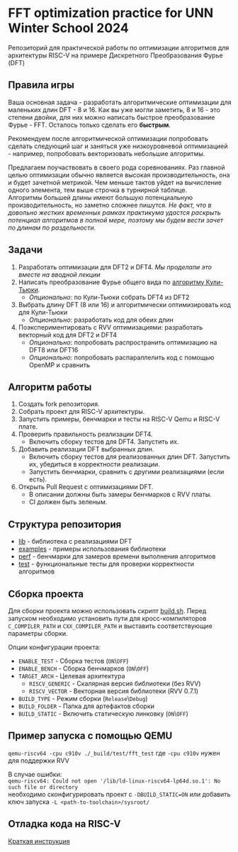 # FFT optimization practice for UNN Winter School 2024

Репозиторий для практической работы по оптимизации алгоритмов для архитектуры RISC-V на примере Дискретного Преобразования Фурье (DFT)

## Правила игры

Ваша основная задача - разработать алгоритмические оптимизации для маленьких длин DFT - 8 и 16. Как вы уже могли заметить, 8 и 16 - это степени двойки, для них можно написать быстрое преобразование Фурье - FFT. Осталось только сделать его **быстрым**.

Рекомендуем после алгоритмической оптимизации попробовать сделать следующий шаг и заняться уже низкоуровневой оптимизацией - например, попробовать векторизовать небольшие алгоритмы.

Предлагаем поучаствовать в своего рода соревнованиях. Раз главной целью оптимизации обычно является высокая производительность, она и будет зачетной метрикой. Чем меньше тактов уйдет на вычисление одного элемента, тем выше строчка в турнирной таблице.  \
Алгоритмы большей длины имеют большую потенциальную производительность, но заметно сложнее пишутся. _Не факт, что в довольно жестких временных рамках практикума удастся раскрыть потенциал алгоритмов в полной мере, поэтому мы будем вести зачет по длинам по раздельности._

## Задачи

1) Разработать оптимизации для DFT2 и DFT4. _Мы проделали это вместе на вводной лекции_
2) Написать преобразование Фурье общего вида по [алгоритму Кули-Тьюки](How2CooleyTukey.md).
    * _Опционально_: по Кули-Тьюки собрать DFT4 из DFT2
3) Выбрать длину DFT (8 или 16) и алгоритмически оптимизировать код для Кули-Тьюки
    * _Опционально_: разработать код для обеих длин
4) Поэкспериментировать с RVV оптимизациями: разработать векторный код для DFT2 и DFT4
    * _Опционально_: попробовать распространить оптимизацию на DFT8 или DFT16
    * _Опционально_: попробовать распараллелить код с помощью OpenMP и сравнить

## Алгоритм работы

1) Создать fork репозитория.
2) Собрать проект для RISC-V архитектуры.
3) Запустить примеры, бенчмарки и тесты на RISC-V Qemu и RISC-V плате.
4) Проверить правильность реализации DFT4.
    * Включить сборку тестов для DFT4. Запустить их.
5) Добавить реализации DFT выбранных длин.
    * Включить сборку тестов для реализованных длин DFT. Запустить их, убедиться в корректности реализации.
    * Запустить бенчмарки, сравнить с другими реализациями (если есть).
6) Открыть Pull Request c оптимизациями DFT.
    * В описании должны быть замеры бенчмарков с RVV платы.
    * CI должен быть зеленым.

## Структура репозитория

* [lib](lib) - библиотека с реализациями DFT
* [examples](examples) - примеры использования библиотеки
* [perf](perf) - бенчмарки для замеров времени выполнения алгоритмов
* [test](test) - функциональные тесты для проверки корректности алгоритмов

## Сборка проекта

Для сборки проекта можно использовать скрипт [build.sh](build.sh). Перед запуском необходимо установить пути для кросс-компиляторов `C_COMPILER_PATH` и `CXX_COMPILER_PATH` и выставить соответствующие параметры сборки.

Опции конфигурации проекта:
* `ENABLE_TEST` - Сборка тестов (`ON`\\`OFF`)
* `ENABLE_BENCH` -  Сборка бенчмарков (`ON`\\`OFF`)
* `TARGET_ARCH` - Целевая архитектура
    * `RISCV_GENERIC` - Скалярная версия библиотеки (без RVV)
    * `RISCV_VECTOR` - Векторная версия библиотеки (RVV 0.7.1)
* `BUILD_TYPE` - Режим сборки (`Release`\\`Debug`)
* `BUILD_FOLDER` - Папка для артефактов сборки
* `BUILD_STATIC` - Включить статическую линковку (`ON`\\`OFF`)

## Пример запуска с помощью QEMU

``
qemu-riscv64 -cpu c910v ./_build/test/fft_test
``
где `-cpu c910v` нужен для поддержки RVV

В случае ошибки:\
``
qemu-riscv64: Could not open '/lib/ld-linux-riscv64-lp64d.so.1': No such file or directory
``\
необходимо сконфигурировать проект с `-DBUILD_STATIC=ON` или добавить ключ запуска `-L <path-to-toolchain>/sysroot/`

## Отладка кода на RISC-V

[Краткая инструкция](docs/How2Debug.md)
